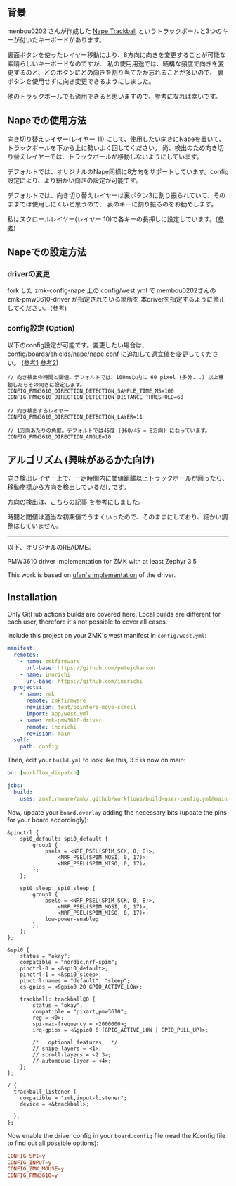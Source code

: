 
## 背景

menbou0202 さんが作成した [Nape Trackball](https://men-bou.net/nape/) というトラックボールと3つのキーが付いたキーボードがあります。

裏面ボタンを使ったレイヤー移動により、8方向に向きを変更することが可能な素晴らしいキーボードなのですが、
私の使用用途では、結構な頻度で向きを変更するのと、どのボタンにどの向きを割り当てたか忘れることが多いので、
裏ボタンを使用せずに向き変更できるようにしました。

他のトラックボールでも流用できると思いますので、参考になれば幸いです。

## Napeでの使用方法

向き切り替えレイヤー(レイヤー 11) にして、使用したい向きにNapeを置いて、トラックボールを下から上に勢いよく回してください。
尚、検出のため向き切り替えレイヤーでは、トラックボールが移動しないようにしています。

デフォルトでは、オリジナルのNape同様に8方向をサポートしています。config設定により、より細かい向きの設定が可能です。

デフォルトでは、向き切り替えレイヤーは裏ボタン3に割り振られていて、そのままでは使用しにくいと思うので、
表のキーに割り振るのをお勧めします。

私はスクロールレイヤー(レイヤー 10)で各キーの長押しに設定しています。([参考](https://github.com/karbou12/zmk-config-nape/commit/c9a35251dd426845dceecc40133c91e8d53b4f88))


## Napeでの設定方法

### driverの変更

fork した zmk-config-nape 上の config/west.yml で membou0202さんの zmk-pmw3610-driver が指定されている箇所を
本driverを指定するように修正してください。([参考](https://github.com/karbou12/zmk-config-nape/commit/4b1e7d576113282eefadaf7c6e0dc235af51ce8e))

### config設定 (Option)

以下のconfig設定が可能です。変更したい場合は、config/boards/shields/nape/nape.conf に追加して適宜値を変更してください。
([参考1](https://github.com/karbou12/zmk-config-nape/commit/4b1e7d576113282eefadaf7c6e0dc235af51ce8e) [参考2](https://github.com/karbou12/zmk-config-nape/commit/14829d5927cc872aa5d83d9106b163943a6293cd))

```
// 向き検出の時間と閾値。デフォルトでは、100ms以内に 60 pixel (多分...) 以上移動したらその向きに設定します。
CONFIG_PMW3610_DIRECTION_DETECTION_SAMPLE_TIME_MS=100
CONFIG_PMW3610_DIRECTION_DETECTION_DISTANCE_THRESHOLD=60

// 向き検出するレイヤー
CONFIG_PMW3610_DIRECTION_DETECTION_LAYER=11

// 1方向あたりの角度。デフォルトでは45度 (360/45 = 8方向) になっています。
CONFIG_PMW3610_DIRECTION_ANGLE=10
```

## アルゴリズム (興味があるかた向け)

向き検出レイヤー上で、一定時間内に閾値距離以上トラックボールが回ったら、移動座標から方向を検出しているだけです。

方向の検出は、[こちらの記事](https://qiita.com/arthur87/items/23d3c896dafbc8223fd5) を参考にしました。

時間と閾値は適当な初期値でうまくいったので、そのままにしており、細かい調整はしていません。

---

以下、オリジナルのREADME。

PMW3610 driver implementation for ZMK with at least Zephyr 3.5

This work is based on [ufan's implementation](https://github.com/ufan/zmk/tree/support-trackpad) of the driver.

## Installation

Only GitHub actions builds are covered here. Local builds are different for each user, therefore it's not possible to cover all cases.

Include this project on your ZMK's west manifest in `config/west.yml`:

```yml
manifest:
  remotes:
    - name: zmkfirmware
      url-base: https://github.com/petejohanson
    - name: inorichi
      url-base: https://github.com/inorichi
  projects:
    - name: zmk
      remote: zmkfirmware
      revision: feat/pointers-move-scroll
      import: app/west.yml
    - name: zmk-pmw3610-driver
      remote: inorichi
      revision: main
  self:
    path: config
```

Then, edit your `build.yml` to look like this, 3.5 is now on main:

```yml
on: [workflow_dispatch]

jobs:
  build:
    uses: zmkfirmware/zmk/.github/workflows/build-user-config.yml@main
```

Now, update your `board.overlay` adding the necessary bits (update the pins for your board accordingly):

```dts
&pinctrl {
    spi0_default: spi0_default {
        group1 {
            psels = <NRF_PSEL(SPIM_SCK, 0, 8)>,
                <NRF_PSEL(SPIM_MOSI, 0, 17)>,
                <NRF_PSEL(SPIM_MISO, 0, 17)>;
        };
    };

    spi0_sleep: spi0_sleep {
        group1 {
            psels = <NRF_PSEL(SPIM_SCK, 0, 8)>,
                <NRF_PSEL(SPIM_MOSI, 0, 17)>,
                <NRF_PSEL(SPIM_MISO, 0, 17)>;
            low-power-enable;
        };
    };
};

&spi0 {
    status = "okay";
    compatible = "nordic,nrf-spim";
    pinctrl-0 = <&spi0_default>;
    pinctrl-1 = <&spi0_sleep>;
    pinctrl-names = "default", "sleep";
    cs-gpios = <&gpio0 20 GPIO_ACTIVE_LOW>;

    trackball: trackball@0 {
        status = "okay";
        compatible = "pixart,pmw3610";
        reg = <0>;
        spi-max-frequency = <2000000>;
        irq-gpios = <&gpio0 6 (GPIO_ACTIVE_LOW | GPIO_PULL_UP)>;

        /*   optional features   */
        // snipe-layers = <1>;
        // scroll-layers = <2 3>;
        // automouse-layer = <4>;
    };
};

/ {
  trackball_listener {
    compatible = "zmk,input-listener";
    device = <&trackball>;

  };
};
```

Now enable the driver config in your `board.config` file (read the Kconfig file to find out all possible options):

```conf
CONFIG_SPI=y
CONFIG_INPUT=y
CONFIG_ZMK_MOUSE=y
CONFIG_PMW3610=y
```
